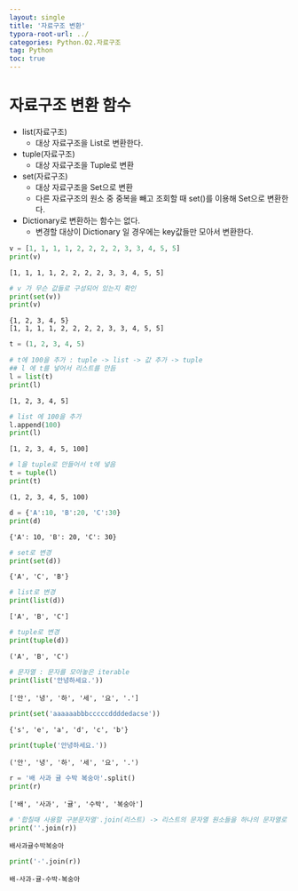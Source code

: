 ```yaml
---
layout: single
title: '자료구조 변환'
typora-root-url: ../
categories: Python.02.자료구조
tag: Python
toc: true
---
```


# 자료구조 변환 함수

- list(자료구조)
    - 대상 자료구조을 List로 변환한다.
- tuple(자료구조)
    - 대상 자료구조을 Tuple로 변환
- set(자료구조)
    - 대상 자료구조을 Set으로 변환
    - 다른 자료구조의 원소 중 중복을 빼고 조회할 때 set()를 이용해 Set으로 변환한다.
- Dictionary로 변환하는 함수는 없다.
    - 변경할 대상이 Dictionary 일 경우에는 key값들만 모아서 변환한다.




```python
v = [1, 1, 1, 1, 2, 2, 2, 2, 3, 3, 4, 5, 5]
print(v)
```

    [1, 1, 1, 1, 2, 2, 2, 2, 3, 3, 4, 5, 5]



```python
# v 가 무슨 값들로 구성되어 있는지 확인
print(set(v))
print(v)
```

    {1, 2, 3, 4, 5}
    [1, 1, 1, 1, 2, 2, 2, 2, 3, 3, 4, 5, 5]



```python
t = (1, 2, 3, 4, 5)
```


```python
# t에 100을 추가 : tuple -> list -> 값 추가 -> tuple
## l 에 t를 넣어서 리스트를 만듬
l = list(t) 
print(l)
```

    [1, 2, 3, 4, 5]



```python
# list 에 100을 추가 
l.append(100) 
print(l)
```

    [1, 2, 3, 4, 5, 100]



```python
# l을 tuple로 만들어서 t에 넣음
t = tuple(l) 
print(t)
```

    (1, 2, 3, 4, 5, 100)



```python
d = {'A':10, 'B':20, 'C':30}
print(d)
```

    {'A': 10, 'B': 20, 'C': 30}



```python
# set로 변경
print(set(d)) 
```

    {'A', 'C', 'B'}



```python
# list로 변경
print(list(d)) 
```

    ['A', 'B', 'C']



```python
# tuple로 변경
print(tuple(d)) 
```

    ('A', 'B', 'C')



```python
# 문자열 : 문자를 모아놓은 iterable
print(list('안녕하세요.'))
```

    ['안', '녕', '하', '세', '요', '.']



```python
print(set('aaaaaabbbcccccddddedacse')) 
```

    {'s', 'e', 'a', 'd', 'c', 'b'}



```python
print(tuple('안녕하세요.'))
```

    ('안', '녕', '하', '세', '요', '.')



```python
r = '배 사과 귤 수박 복숭아'.split()
print(r)
```

    ['배', '사과', '귤', '수박', '복숭아']



```python
# '합칠때 사용할 구분문자열'.join(리스트) -> 리스트의 문자열 원소들을 하나의 문자열로 합친다.
print(''.join(r)) 
```

    배사과귤수박복숭아



```python
print('-'.join(r))
```

    배-사과-귤-수박-복숭아
